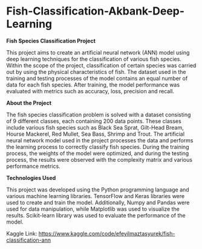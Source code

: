 # Fish-Classification-Akbank-Deep-Learning

**Fish Species Classification Project**

This project aims to create an artificial neural network (ANN) model using deep learning techniques for the classification of various fish species. Within the scope of the project, classification of certain species was carried out by using the physical characteristics of fish. The dataset used in the training and testing processes of the model contains an equal number of data for each fish species. After training, the model performance was evaluated with metrics such as accuracy, loss, precision and recall.

**About the Project**

The fish species classification problem is solved with a dataset consisting of 9 different classes, each containing 200 data points. These classes include various fish species such as Black Sea Sprat, Gilt-Head Bream, Hourse Mackerel, Red Mullet, Sea Bass, Shrimp and Trout. The artificial neural network model used in the project processes the data and performs the learning process to correctly classify fish species. During the training process, the weights of the model were optimized, and during the testing process, the results were observed with the complexity matrix and various performance metrics.

**Technologies Used**

This project was developed using the Python programming language and various machine learning libraries. TensorFlow and Keras libraries were used to create and train the model. Additionally, Numpy and Pandas were used for data manipulation, while Matplotlib was used to visualize the results. Scikit-learn library was used to evaluate the performance of the model.


Kaggle Link: https://www.kaggle.com/code/efeyilmaztasyurek/fish-classification-ann
